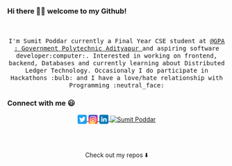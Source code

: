 ### Hi there 👋🏾  welcome to my Github! 


<p align="center">
<!--   <img width="250" src="#"> -->
  <br><br>
  <samp>
    I'm Sumit Poddar currently a Final Year CSE student at <a href="http://gpadp.org.in/#/home">@GPA : Government Polytechnic Adityapur </a> and aspiring software developer:computer:. Interested in working on frontend,  backend, Databases and currently learning about Distributed Ledger Technology. Occasionaly I do participate in Hackathons :bulb: and I have a love/hate relationship with Programming :neutral_face:
  </samp>
</p>



### Connect with me :smiley:
<p align="center">
<a href="https://twitter.com/SumitChandra225">
  <img align="center" alt="Sumit Poddar Twitter" width="21px" src="https://raw.githubusercontent.com/edent/SuperTinyIcons/099dc12b59179d07d534069bc8551718f786d91a/images/svg/twitter.svg" />
</a>
<a href="https://www.instagram.com/xsumit.yz/">
  <img align="center" alt="Sumit Poddar" width="21px" src="https://raw.githubusercontent.com/edent/SuperTinyIcons/099dc12b59179d07d534069bc8551718f786d91a/images/svg/instagram.svg" />
</a>
<a href="https://www.linkedin.com/in/sumit-poddar-267a89204/">
  <img align="center" alt="Sumit Poddar Linkdin" width="21px" src="https://raw.githubusercontent.com/edent/SuperTinyIcons/099dc12b59179d07d534069bc8551718f786d91a/images/svg/linkedin.svg" />
</a>

<a href="https://t.me/sumitpoddarr">
  <img align="center" alt="Sumit Poddar" width="21px" src="https://raw.githubusercontent.com/FortAwesome/Font-Awesome/1147d199a35293b391152ee85e2d30988439157f/svgs/brands/telegram.svg" />
</a>

</p>
<br></br>
<p align="center">
Check out my repos ⬇️  
</p>

<!--
**ari-hacks/ari-hacks** is a ✨ _special_ ✨ repository because its `README.md` (this file) appears on your GitHub profile.

Here are some ideas to get you started:

- 🔭 I’m currently working on ...
- 🌱 I’m currently learning ...
- 👯 I’m looking to collaborate on ...
- 🤔 I’m looking for help with ...
- 💬 Ask me about ...
- 📫 How to reach me: ...
- 😄 Pronouns: ...
- ⚡ Fun fact: ...
-->


